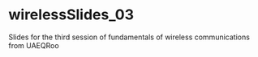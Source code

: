 # wirelessSlides_03
Slides for the third session of fundamentals of wireless communications from UAEQRoo
